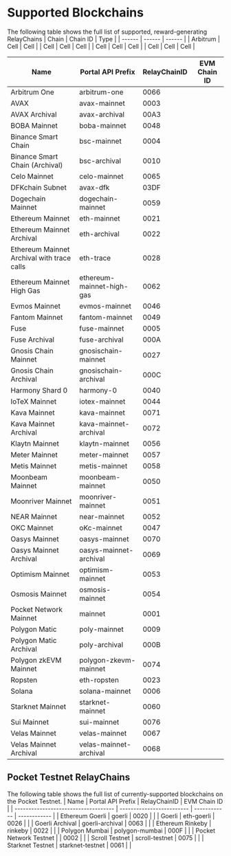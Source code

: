 # Supported Blockchains
The following table shows the full list of supported, reward-generating RelayChains
| Chain | Chain ID | Type |
| ------ | ------ | ------ |
| Arbitrum   | Cell   | Cell   |
| Cell   | Cell   | Cell   |
| Cell   | Cell   | Cell   |
| Cell   | Cell   | Cell   |

| Name                                 | Portal API Prefix         | RelayChainID | EVM Chain ID |
| ------------------------------------ | ------------------------- | ------------ | ------------ |
| Arbitrum One                         | arbitrum-one              | 0066         |              |
| AVAX                                 | avax-mainnet              | 0003         |              |
| AVAX Archival                        | avax-archival             | 00A3         |              |
| BOBA Mainnet                         | boba-mainnet              | 0048         |              |
| Binance Smart Chain                  | bsc-mainnet               | 0004         |              |
| Binance Smart Chain (Archival)       | bsc-archival              | 0010         |              |
| Celo Mainnet                         | celo-mainnet              | 0065         |              |
| DFKchain Subnet                      | avax-dfk                  | 03DF         |              |
| Dogechain Mainnet                    | dogechain-mainnet         | 0059         |              |
| Ethereum Mainnet                     | eth-mainnet               | 0021         |              |
| Ethereum Mainnet Archival            | eth-archival              | 0022         |              |
| Ethereum Mainnet Archival with trace calls | eth-trace          | 0028         |              |
| Ethereum Mainnet High Gas            | ethereum-mainnet-high-gas | 0062         |              |
| Evmos Mainnet                        | evmos-mainnet             | 0046         |              |
| Fantom Mainnet                       | fantom-mainnet            | 0049         |              |
| Fuse                                 | fuse-mainnet              | 0005         |              |
| Fuse Archival                        | fuse-archival             | 000A         |              |
| Gnosis Chain Mainnet                 | gnosischain-mainnet       | 0027         |              |
| Gnosis Chain Archival                | gnosischain-archival      | 000C         |              |
| Harmony Shard 0                      | harmony-0                 | 0040         |              |
| IoTeX Mainnet                        | iotex-mainnet             | 0044         |              |
| Kava Mainnet                         | kava-mainnet              | 0071         |              |
| Kava Mainnet Archival                | kava-mainnet-archival     | 0072         |              |
| Klaytn Mainnet                       | klaytn-mainnet            | 0056         |              |
| Meter Mainnet                        | meter-mainnet             | 0057         |              |
| Metis Mainnet                        | metis-mainnet             | 0058         |              |
| Moonbeam Mainnet                     | moonbeam-mainnet          | 0050         |              |
| Moonriver Mainnet                    | moonriver-mainnet         | 0051         |              |
| NEAR Mainnet                         | near-mainnet              | 0052         |              |
| OKC Mainnet                          | oKc-mainnet               | 0047         |              |
| Oasys Mainnet                        | oasys-mainnet             | 0070         |              |
| Oasys Mainnet Archival               | oasys-mainnet-archival    | 0069         |
| Optimism Mainnet                     | optimism-mainnet          | 0053         |              |
| Osmosis Mainnet                      | osmosis-mainnet           | 0054         |              |
| Pocket Network Mainnet               | mainnet                   | 0001         |              |
| Polygon Matic                        | poly-mainnet              | 0009         |              |
| Polygon Matic Archival               | poly-archival             | 000B         |              |
| Polygon zkEVM Mainnet                | polygon-zkevm-mainnet     | 0074         |              |
| Ropsten                              | eth-ropsten               | 0023         |              |
| Solana                               | solana-mainnet            | 0006         |              |
| Starknet Mainnet                     | starknet-mainnet          | 0060         |              |
| Sui Mainnet                          | sui-mainnet               | 0076         |              |
| Velas Mainnet                        | velas-mainnet             | 0067         |              |
| Velas Mainnet Archival               | velas-mainnet-archival    | 0068         |              |

## Pocket Testnet RelayChains
The following table shows the full list of currently-supported blockchains on the Pocket Testnet.
| Name                                 | Portal API Prefix         | RelayChainID | EVM Chain ID |
| ------------------------------------ | ------------------------- | ------------ | ------------ |
| Ethereum Goerli                         | goerli              | 0020         |              |
| Goerli                               | eth-goerli                | 0026         |              |
| Goerli Archival                      | goerli-archival           | 0063         |              |
| Ethereum Rinkeby                        | rinkeby             | 0022         |              |
| Polygon Mumbai                       | polygon-mumbai            | 000F         |              |
| Pocket Network Testnet                |                           | 0002         |            |
| Scroll Testnet                       | scroll-testnet            | 0075         |              |
| Starknet Testnet                     | starknet-testnet          | 0061         |              |